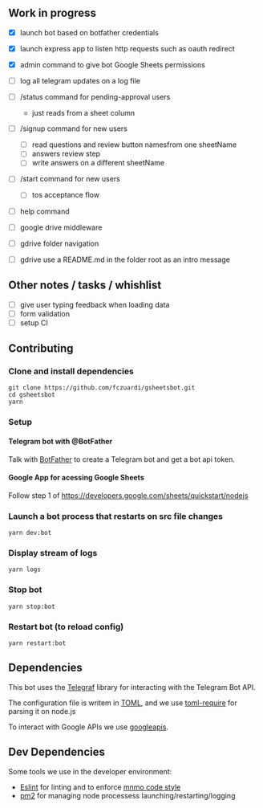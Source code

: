 Work in progress
----------------

- [x] launch bot based on botfather credentials
- [x] launch express app to listen http requests such as oauth redirect
- [x] admin command to give bot Google Sheets permissions
- [ ] log all telegram updates on a log file
- [ ] /status command for pending-approval users
  - just reads from a sheet column
- [ ] /signup command for new users
  - [ ] read questions and review button namesfrom one sheetName
  - [ ] answers review step
  - [ ] write answers on a different sheetName
- [ ] /start command for new users
  - [ ] tos acceptance flow
- [ ] help command
- [ ] google drive middleware
- [ ] gdrive folder navigation
- [ ] gdrive use a README.md in the folder root as an intro message


Other notes / tasks / whishlist
-------------------------------
- [ ] give user typing feedback when loading data
- [ ] form validation
- [ ] setup CI

Contributing
------------

### Clone and install dependencies
```shell
git clone https://github.com/fczuardi/gsheetsbot.git
cd gsheetsbot
yarn
```

### Setup

#### Telegram bot with @BotFather
Talk with [BotFather][botfather] to create a Telegram bot and
get a bot api token.

[botfather]: https://core.telegram.org/bots#6-botfather

#### Google App for acessing Google Sheets
Follow step 1 of https://developers.google.com/sheets/quickstart/nodejs

### Launch a bot process that restarts on src file changes
```shell
yarn dev:bot
```

### Display stream of logs
```shell
yarn logs
```

### Stop bot
```shell
yarn stop:bot
```

### Restart bot (to reload config)
```shell
yarn restart:bot
```

Dependencies
------------

This bot uses the [Telegraf][telegraf] library for interacting with the
Telegram Bot API.

The configuration file is writem in [TOML][toml], and we use 
[toml-require][toml-require] for parsing it on node.js

To interact with Google APIs we use [googleapis][googleapis].

[telegraf]: http://telegraf.js.org/
[toml]: https://github.com/toml-lang/toml
[toml-require]: https://www.npmjs.com/package/toml-require
[googleapis]: https://github.com/google/google-api-nodejs-client

Dev Dependencies
----------------

Some tools we use in the developer environment:

- [Eslint][eslint] for linting and to enforce
[mnmo code style][eslint-config-mnmo]
- [pm2][pm2] for managing node processess launching/restarting/logging

[eslint]: http://eslint.org/
[eslint-config-mnmo]: https://github.com/mnmo/eslint-config-mnmo
[pm2]: http://pm2.keymetrics.io/

